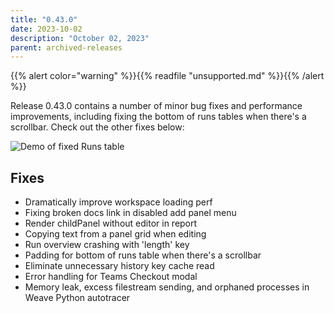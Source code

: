 ```yaml
---
title: "0.43.0"
date: 2023-10-02
description: "October 02, 2023"
parent: archived-releases
---
```


{{% alert color="warning" %}}{{% readfile "unsupported.md" %}}{{% /alert %}}

Release 0.43.0 contains a number of minor bug fixes and performance improvements, including fixing the bottom of runs tables when there's a scrollbar. Check out the other fixes below: 

![Demo of fixed Runs table](https://github.com/wandb/server/assets/117778861/e4fe9656-b382-4328-80e4-edc4fcae1c88)

## Fixes

 - Dramatically improve workspace loading perf
 - Fixing broken docs link in disabled add panel menu
 - Render childPanel without editor in report
 - Copying text from a panel grid when editing
 - Run overview crashing with 'length' key
 - Padding for bottom of runs table when there's a scrollbar
 - Eliminate unnecessary history key cache read
 - Error handling for Teams Checkout modal
 - Memory leak, excess filestream sending, and orphaned processes in Weave Python autotracer
